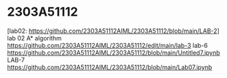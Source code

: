 # 2303A51112
[lab02: https://github.com/2303A51112AIML/2303A51112/blob/main/LAB-2]
lab 02 A* algorithm
https://github.com/2303A51112AIML/2303A51112/edit/main/lab-3
lab-6
https://github.com/2303A51112AIML/2303A51112/blob/main/Untitled7.ipynb
LAB-7
https://github.com/2303A51112AIML/2303A51112/blob/main/Lab07.ipynb
